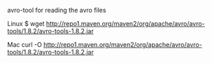 avro-tool for reading the avro files

Linux
$ wget http://repo1.maven.org/maven2/org/apache/avro/avro-tools/1.8.2/avro-tools-1.8.2.jar

Mac
curl -O http://repo1.maven.org/maven2/org/apache/avro/avro-tools/1.8.2/avro-tools-1.8.2.jar